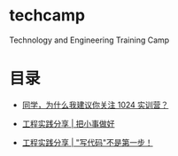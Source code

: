 # techcamp

Technology and Engineering Training Camp

# 目录

- [同学，为什么我建议你关注 1024 实训营？](2025/03.%20同学，为什么我建议你关注%201024%20实训营？/whycamp.md)

- [工程实践分享 | 把小事做好](2025/01.%20工程实践分享%20|%20把小事做好/202504-builder-articles.md)

- [工程实践分享 | "写代码"不是第一步！](2025/02.%20工程实践分享｜“写代码”不是第一步！/llkgstore-summary.md)
